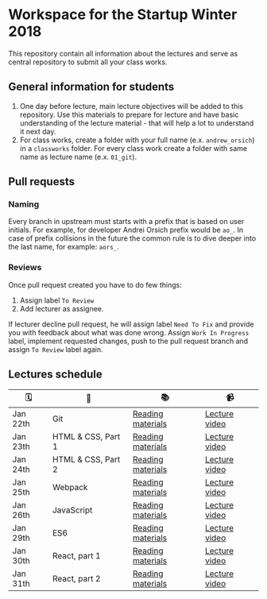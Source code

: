 # Workspace for the Startup Winter 2018

This repository contain all information about the lectures and serve as central repository to submit all your class works.

## General information for students

1. One day before lecture, main lecture objectives will be added to this repository. Use this materials to prepare for lecture and have basic understanding of the lecture material - that will help a lot to understand it next day.
2. For class works, create a folder with your full name (e.x. `andrew_orsich`) in a `classworks` folder. For every class work create a folder with same name as lecture name (e.x. `01_git`).

## Pull requests

### Naming

Every branch in upstream must starts with a prefix that is based on user initials. For example, for developer Andrei Orsich prefix would be `ao_`. In case of prefix collisions in the future the common rule is to dive deeper into the last name, for example: `aors_`.

### Reviews

Once pull request created you have to do few things:

1. Assign label `To Review`
2. Add lecturer as assignee.

If lecturer decline pull request, he will assign label `Need To Fix` and provide you with feedback about what was done wrong. Assign `Work In Progress` label, implement requested changes, push to the pull request branch and assign `To Review` label again.

## Lectures schedule

| 🗓️ | 📌 | 📚 | 📹 |
| - | - | - | - |
| Jan 22th | Git | [Reading materials](./lectures/01_git/README.md) | [Lecture video](https://vimeo.com/224310990/1d203eae3c) |
| Jan 23th | HTML & CSS, Part 1 | [Reading materials](./lectures/02_hmtl-css-part-1/README.md) | [Lecture video](https://vimeo.com/224450900/326ef373eb) |
| Jan 24th | HTML & CSS, Part 2 | [Reading materials](./lectures/03_hmtl-css-part-2/README.md) | [Lecture video](https://vimeo.com/252666378/74e08a8f6a) |
| Jan 25th | Webpack | [Reading materials](./lectures/04_webpack/README.md) | [Lecture video](https://vimeo.com/252728882/36e4c16138) |
| Jan 26th | JavaScript | [Reading materials](./lectures/05_javascript/README.md) | [Lecture video](https://vimeo.com/252915000/b219e2340b) |
| Jan 29th | ES6 | [Reading materials](./lectures/06_es6/README.md) | [Lecture video](https://vimeo.com/253275883/8191938354) |
| Jan 30th | React, part 1 | [Reading materials](./lectures/07_react-part-1/README.md) | [Lecture video](https://vimeo.com/253404631/834ae284bb) |
| Jan 31th | React, part 2 | [Reading materials](./lectures/08_react-part-2/README.md) | [Lecture video](https://vimeo.com/253636335/e525f8917c) |
